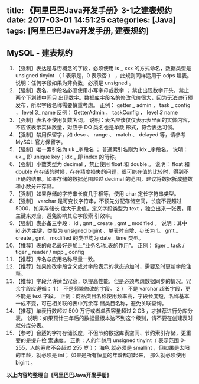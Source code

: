 title: 《阿里巴巴Java开发手册》3-1之建表规约
date: 2017-03-01 14:51:25
categories: [Java]
tags: [阿里巴巴Java开发手册, 建表规约]
---

## MySQL - 建表规约

1. 【强制】表达是与否概念的字段，必须使用 is _ xxx 的方式命名，数据类型是 unsigned tinyint
   （ 1 表示是，0 表示否 ） ，此规则同样适用于 odps 建表。
   说明：任何字段如果为非负数，必须是 unsigned 。
2. 【强制】表名、字段名必须使用小写字母或数字 ； 禁止出现数字开头，禁止两个下划线中间只
   出现数字。数据库字段名的修改代价很大，因为无法进行预发布，所以字段名称需要慎重考虑。
   正例： getter _ admin ， task _ config ， level 3_ name
   反例： GetterAdmin ， taskConfig ， level _3_ name
3. 【强制】表名不使用复数名词。
   说明：表名应该仅仅表示表里面的实体内容，不应该表示实体数量，对应于 DO 类名也是单数
   形式，符合表达习惯。
4. 【强制】禁用保留字，如 desc 、 range 、 match 、 delayed 等，请参考 MySQL 官方保留字。
5. 【强制】唯一索引名为 uk _字段名 ； 普通索引名则为 idx _字段名。
   说明： uk _ 即  unique key；idx _ 即 index 的简称。
6. 【强制】小数类型为 decimal ，禁止使用 float 和 double 。
   说明： float 和 double 在存储的时候，存在精度损失的问题，很可能在值的比较时，得到不
   正确的结果。如果存储的数据范围超过 decimal 的范围，建议将数据拆成整数和小数分开存储。
7. 【强制】如果存储的字符串长度几乎相等，使用 char 定长字符串类型。
8. 【强制】 varchar 是可变长字符串，不预先分配存储空间，长度不要超过 5000，如果存储长
   度大于此值，定义字段类型为 text ，独立出来一张表，用主键来对应，避免影响其它字段索
   引效率。
9. 【强制】表必备三字段： id ,  gmt _ create ,  gmt _ modified 。
   说明：其中 id 必为主键，类型为 unsigned bigint 、单表时自增、步长为 1。 gmt _ create ,
   gmt _ modified 的类型均为 date _ time 类型。
10. 【推荐】表的命名最好是加上“业务名称_表的作用”。
   正例： tiger _ task /  tiger _ reader /  mpp _ config
11. 【推荐】库名与应用名称尽量一致。
12. 【推荐】如果修改字段含义或对字段表示的状态追加时，需要及时更新字段注释。
13. 【推荐】字段允许适当冗余，以提高性能，但是必须考虑数据同步的情况。冗余字段应遵循：
   1 ） 不是频繁修改的字段。
   2 ） 不是 varchar 超长字段，更不能是 text 字段。
   正例：商品类目名称使用频率高，字段长度短，名称基本一成不变，可在相关联的表中冗余存
   储类目名称，避免关联查询。
14. 【推荐】单表行数超过 500 万行或者单表容量超过 2 GB ，才推荐进行分库分表。
   说明：如果预计三年后的数据量根本达不到这个级别，请不要在创建表时就分库分表。
15. 【参考】合适的字符存储长度，不但节约数据库表空间、节约索引存储，更重要的是提升检
   索速度。
   正例：人的年龄用 unsigned tinyint（ 表示范围 0-255，人的寿命不会超过 255 岁 ）； 海龟
   就必须是 smallint ，但如果是太阳的年龄，就必须是 int； 如果是所有恒星的年龄都加起来，
   那么就必须使用 bigint 。

**以上内容均整理自《阿里巴巴Java开发手册》**